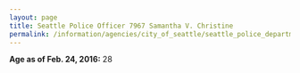 ```yaml
---
layout: page
title: Seattle Police Officer 7967 Samantha V. Christine
permalink: /information/agencies/city_of_seattle/seattle_police_department/copbook/7967/
---
```


**Age as of Feb. 24, 2016:** 28
